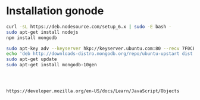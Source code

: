 # Installation gonode


```bash 
curl -sL https://deb.nodesource.com/setup_6.x | sudo -E bash -
sudo apt-get install nodejs 
npm install mongodb
``` 

```bash 
sudo apt-key adv --keyserver hkp://keyserver.ubuntu.com:80 --recv 7F0CEB10 
echo 'deb http://downloads-distro.mongodb.org/repo/ubuntu-upstart dist 10gen' | sudo tee /etc/apt/sources.list.d/mongodb.list
sudo apt-get update
sudo apt-get install mongodb-10gen
``` 
```bash 


```

```bash 


https://developer.mozilla.org/en-US/docs/Learn/JavaScript/Objects
```



